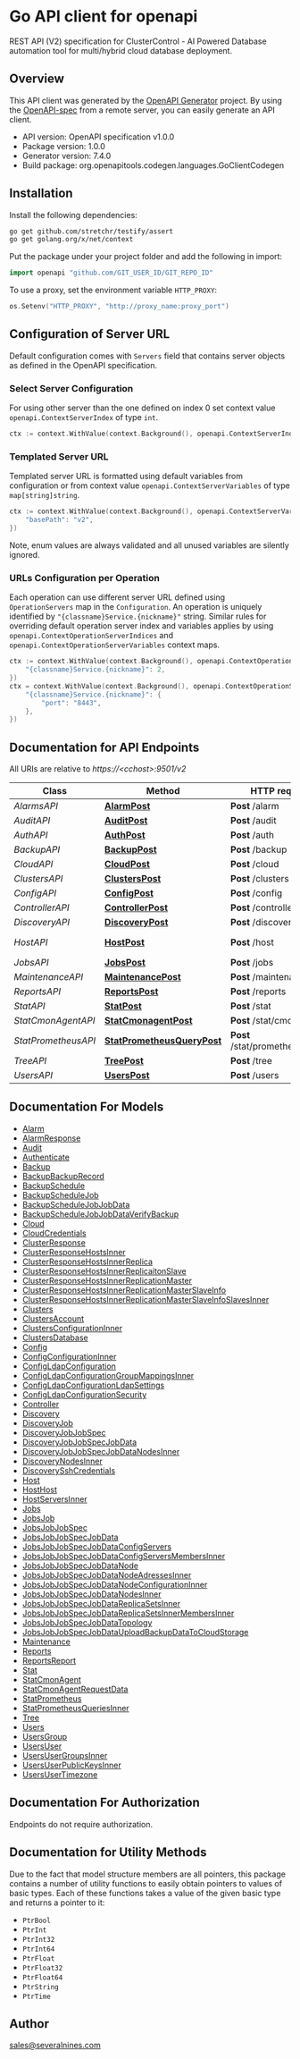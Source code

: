 # Go API client for openapi

REST API (V2) specification for ClusterControl - AI Powered Database automation tool for multi/hybrid cloud database deployment.

## Overview
This API client was generated by the [OpenAPI Generator](https://openapi-generator.tech) project.  By using the [OpenAPI-spec](https://www.openapis.org/) from a remote server, you can easily generate an API client.

- API version: OpenAPI specification v1.0.0
- Package version: 1.0.0
- Generator version: 7.4.0
- Build package: org.openapitools.codegen.languages.GoClientCodegen

## Installation

Install the following dependencies:

```sh
go get github.com/stretchr/testify/assert
go get golang.org/x/net/context
```

Put the package under your project folder and add the following in import:

```go
import openapi "github.com/GIT_USER_ID/GIT_REPO_ID"
```

To use a proxy, set the environment variable `HTTP_PROXY`:

```go
os.Setenv("HTTP_PROXY", "http://proxy_name:proxy_port")
```

## Configuration of Server URL

Default configuration comes with `Servers` field that contains server objects as defined in the OpenAPI specification.

### Select Server Configuration

For using other server than the one defined on index 0 set context value `openapi.ContextServerIndex` of type `int`.

```go
ctx := context.WithValue(context.Background(), openapi.ContextServerIndex, 1)
```

### Templated Server URL

Templated server URL is formatted using default variables from configuration or from context value `openapi.ContextServerVariables` of type `map[string]string`.

```go
ctx := context.WithValue(context.Background(), openapi.ContextServerVariables, map[string]string{
	"basePath": "v2",
})
```

Note, enum values are always validated and all unused variables are silently ignored.

### URLs Configuration per Operation

Each operation can use different server URL defined using `OperationServers` map in the `Configuration`.
An operation is uniquely identified by `"{classname}Service.{nickname}"` string.
Similar rules for overriding default operation server index and variables applies by using `openapi.ContextOperationServerIndices` and `openapi.ContextOperationServerVariables` context maps.

```go
ctx := context.WithValue(context.Background(), openapi.ContextOperationServerIndices, map[string]int{
	"{classname}Service.{nickname}": 2,
})
ctx = context.WithValue(context.Background(), openapi.ContextOperationServerVariables, map[string]map[string]string{
	"{classname}Service.{nickname}": {
		"port": "8443",
	},
})
```

## Documentation for API Endpoints

All URIs are relative to *https://&lt;cchost&gt;:9501/v2*

Class | Method | HTTP request | Description
------------ | ------------- | ------------- | -------------
*AlarmsAPI* | [**AlarmPost**](docs/AlarmsAPI.md#alarmpost) | **Post** /alarm | GetStatistics | GetAlarm | GetAlarms | IgnoreAlarm
*AuditAPI* | [**AuditPost**](docs/AuditAPI.md#auditpost) | **Post** /audit | GetStatistics | GetAlarm | GetAlarms | IgnoreAlarm
*AuthAPI* | [**AuthPost**](docs/AuthAPI.md#authpost) | **Post** /auth | Authenticate | Logout | Password Reset | Authenticate response (with challenge)
*BackupAPI* | [**BackupPost**](docs/BackupAPI.md#backuppost) | **Post** /backup | GetBackups | GetBackupSchedules | ScheduleBackup | DeleteBackupRecord
*CloudAPI* | [**CloudPost**](docs/CloudAPI.md#cloudpost) | **Post** /cloud | VerifyCredentials | ListCredentials | etc
*ClustersAPI* | [**ClustersPost**](docs/ClustersAPI.md#clusterspost) | **Post** /clusters | GetClusterInfo | Get/Set Config | etc
*ConfigAPI* | [**ConfigPost**](docs/ConfigAPI.md#configpost) | **Post** /config | GetConfig | xxx | xxx | etc
*ControllerAPI* | [**ControllerPost**](docs/ControllerAPI.md#controllerpost) | **Post** /controller | Ping | Heartbeat | etc
*DiscoveryAPI* | [**DiscoveryPost**](docs/DiscoveryAPI.md#discoverypost) | **Post** /discovery | CheckClusterName | CheckHosts | GetSupportedClusterTypes
*HostAPI* | [**HostPost**](docs/HostAPI.md#hostpost) | **Post** /host | Path for managing servers
*JobsAPI* | [**JobsPost**](docs/JobsAPI.md#jobspost) | **Post** /jobs | CreateJobInstance | etc
*MaintenanceAPI* | [**MaintenancePost**](docs/MaintenanceAPI.md#maintenancepost) | **Post** /maintenance | CreateJobInstance | etc
*ReportsAPI* | [**ReportsPost**](docs/ReportsAPI.md#reportspost) | **Post** /reports | GenerateReport | etc
*StatAPI* | [**StatPost**](docs/StatAPI.md#statpost) | **Post** /stat | GetInfo | etc
*StatCmonAgentAPI* | [**StatCmonagentPost**](docs/StatCmonAgentAPI.md#statcmonagentpost) | **Post** /stat/cmonagent | GetInfo | etc
*StatPrometheusAPI* | [**StatPrometheusQueryPost**](docs/StatPrometheusAPI.md#statprometheusquerypost) | **Post** /stat/prometheus/query | GetInfo | etc
*TreeAPI* | [**TreePost**](docs/TreeAPI.md#treepost) | **Post** /tree | AddACL | RemoveAcl | etc
*UsersAPI* | [**UsersPost**](docs/UsersAPI.md#userspost) | **Post** /users | CreateUser | etc


## Documentation For Models

 - [Alarm](docs/Alarm.md)
 - [AlarmResponse](docs/AlarmResponse.md)
 - [Audit](docs/Audit.md)
 - [Authenticate](docs/Authenticate.md)
 - [Backup](docs/Backup.md)
 - [BackupBackupRecord](docs/BackupBackupRecord.md)
 - [BackupSchedule](docs/BackupSchedule.md)
 - [BackupScheduleJob](docs/BackupScheduleJob.md)
 - [BackupScheduleJobJobData](docs/BackupScheduleJobJobData.md)
 - [BackupScheduleJobJobDataVerifyBackup](docs/BackupScheduleJobJobDataVerifyBackup.md)
 - [Cloud](docs/Cloud.md)
 - [CloudCredentials](docs/CloudCredentials.md)
 - [ClusterResponse](docs/ClusterResponse.md)
 - [ClusterResponseHostsInner](docs/ClusterResponseHostsInner.md)
 - [ClusterResponseHostsInnerReplica](docs/ClusterResponseHostsInnerReplica.md)
 - [ClusterResponseHostsInnerReplicaitonSlave](docs/ClusterResponseHostsInnerReplicaitonSlave.md)
 - [ClusterResponseHostsInnerReplicationMaster](docs/ClusterResponseHostsInnerReplicationMaster.md)
 - [ClusterResponseHostsInnerReplicationMasterSlaveInfo](docs/ClusterResponseHostsInnerReplicationMasterSlaveInfo.md)
 - [ClusterResponseHostsInnerReplicationMasterSlaveInfoSlavesInner](docs/ClusterResponseHostsInnerReplicationMasterSlaveInfoSlavesInner.md)
 - [Clusters](docs/Clusters.md)
 - [ClustersAccount](docs/ClustersAccount.md)
 - [ClustersConfigurationInner](docs/ClustersConfigurationInner.md)
 - [ClustersDatabase](docs/ClustersDatabase.md)
 - [Config](docs/Config.md)
 - [ConfigConfigurationInner](docs/ConfigConfigurationInner.md)
 - [ConfigLdapConfiguration](docs/ConfigLdapConfiguration.md)
 - [ConfigLdapConfigurationGroupMappingsInner](docs/ConfigLdapConfigurationGroupMappingsInner.md)
 - [ConfigLdapConfigurationLdapSettings](docs/ConfigLdapConfigurationLdapSettings.md)
 - [ConfigLdapConfigurationSecurity](docs/ConfigLdapConfigurationSecurity.md)
 - [Controller](docs/Controller.md)
 - [Discovery](docs/Discovery.md)
 - [DiscoveryJob](docs/DiscoveryJob.md)
 - [DiscoveryJobJobSpec](docs/DiscoveryJobJobSpec.md)
 - [DiscoveryJobJobSpecJobData](docs/DiscoveryJobJobSpecJobData.md)
 - [DiscoveryJobJobSpecJobDataNodesInner](docs/DiscoveryJobJobSpecJobDataNodesInner.md)
 - [DiscoveryNodesInner](docs/DiscoveryNodesInner.md)
 - [DiscoverySshCredentials](docs/DiscoverySshCredentials.md)
 - [Host](docs/Host.md)
 - [HostHost](docs/HostHost.md)
 - [HostServersInner](docs/HostServersInner.md)
 - [Jobs](docs/Jobs.md)
 - [JobsJob](docs/JobsJob.md)
 - [JobsJobJobSpec](docs/JobsJobJobSpec.md)
 - [JobsJobJobSpecJobData](docs/JobsJobJobSpecJobData.md)
 - [JobsJobJobSpecJobDataConfigServers](docs/JobsJobJobSpecJobDataConfigServers.md)
 - [JobsJobJobSpecJobDataConfigServersMembersInner](docs/JobsJobJobSpecJobDataConfigServersMembersInner.md)
 - [JobsJobJobSpecJobDataNode](docs/JobsJobJobSpecJobDataNode.md)
 - [JobsJobJobSpecJobDataNodeAdressesInner](docs/JobsJobJobSpecJobDataNodeAdressesInner.md)
 - [JobsJobJobSpecJobDataNodeConfigurationInner](docs/JobsJobJobSpecJobDataNodeConfigurationInner.md)
 - [JobsJobJobSpecJobDataNodesInner](docs/JobsJobJobSpecJobDataNodesInner.md)
 - [JobsJobJobSpecJobDataReplicaSetsInner](docs/JobsJobJobSpecJobDataReplicaSetsInner.md)
 - [JobsJobJobSpecJobDataReplicaSetsInnerMembersInner](docs/JobsJobJobSpecJobDataReplicaSetsInnerMembersInner.md)
 - [JobsJobJobSpecJobDataTopology](docs/JobsJobJobSpecJobDataTopology.md)
 - [JobsJobJobSpecJobDataUploadBackupDataToCloudStorage](docs/JobsJobJobSpecJobDataUploadBackupDataToCloudStorage.md)
 - [Maintenance](docs/Maintenance.md)
 - [Reports](docs/Reports.md)
 - [ReportsReport](docs/ReportsReport.md)
 - [Stat](docs/Stat.md)
 - [StatCmonAgent](docs/StatCmonAgent.md)
 - [StatCmonAgentRequestData](docs/StatCmonAgentRequestData.md)
 - [StatPrometheus](docs/StatPrometheus.md)
 - [StatPrometheusQueriesInner](docs/StatPrometheusQueriesInner.md)
 - [Tree](docs/Tree.md)
 - [Users](docs/Users.md)
 - [UsersGroup](docs/UsersGroup.md)
 - [UsersUser](docs/UsersUser.md)
 - [UsersUserGroupsInner](docs/UsersUserGroupsInner.md)
 - [UsersUserPublicKeysInner](docs/UsersUserPublicKeysInner.md)
 - [UsersUserTimezone](docs/UsersUserTimezone.md)


## Documentation For Authorization

Endpoints do not require authorization.


## Documentation for Utility Methods

Due to the fact that model structure members are all pointers, this package contains
a number of utility functions to easily obtain pointers to values of basic types.
Each of these functions takes a value of the given basic type and returns a pointer to it:

* `PtrBool`
* `PtrInt`
* `PtrInt32`
* `PtrInt64`
* `PtrFloat`
* `PtrFloat32`
* `PtrFloat64`
* `PtrString`
* `PtrTime`

## Author

sales@severalnines.com

